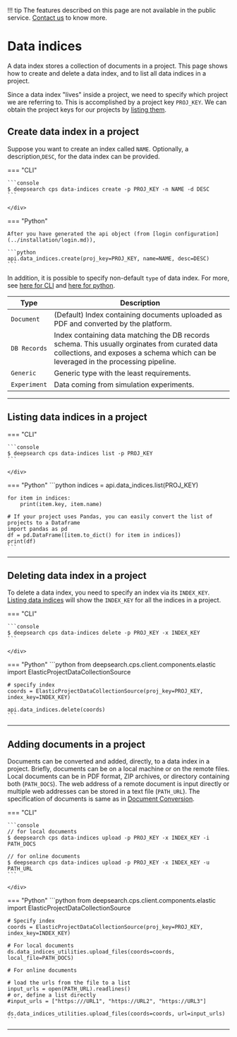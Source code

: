 !!! tip
        The features described on this page are not available in the public service. [Contact us](https://ds4sd.github.io/) to know more.

# Data indices

A data index stores a collection of documents in a project. This page shows how to create and delete a data index, and to list all data indices in a project. 

Since a data index "lives" inside a project, we need to specify which project we are referring to. This is accomplished by a project key `PROJ_KEY`. We can obtain the project keys for our projects by [listing them](../guide/projects.md).


## Create data index in a project

Suppose you want to create an index called `NAME`. Optionally, a description,`DESC`, for the data index can be provided. 

=== "CLI"
    <div class="termy">

    ```console
    $ deepsearch cps data-indices create -p PROJ_KEY -n NAME -d DESC
    ```

    </div>
=== "Python"

    After you have generated the api object (from [login configuration](../installation/login.md)),

    ```python
    api.data_indices.create(proj_key=PROJ_KEY, name=NAME, desc=DESC)
    ```

In addition, it is possible to specify non-default `type` of data index. For more, see [here for CLI](../cli-reference.md#create) and [here for python](../api-reference.md#deepsearch.cps.client.components.data_indices.CpsApiDataIndices.create).


| Type           | Description                          |
| -------------- | ------------------------------------ |
| `Document`     | (Default) Index containing documents uploaded as PDF and converted by the platform. |
| `DB Records`   | Index containing data matching the DB records schema. This usually orginates from curated data collections, and exposes a schema which can be leveraged in the processing pipeline. |
| `Generic`      | Generic type with the least requirements. |
| `Experiment`   | Data coming from simulation experiments. |


---
## Listing data indices in a project

=== "CLI"
    <div class="termy">

    ```console
    $ deepsearch cps data-indices list -p PROJ_KEY
    ```

    </div>
=== "Python"
    ```python
    indices = api.data_indices.list(PROJ_KEY)

    for item in indices:
        print(item.key, item.name)

    # If your project uses Pandas, you can easily convert the list of projects to a Dataframe
    import pandas as pd
    df = pd.DataFrame([item.to_dict() for item in indices])
    print(df)
    ```
---

## Deleting data index in a project

To delete a data index, you need to specify an index via its `INDEX_KEY`. [Listing data indices](#listing-data-indices-in-a-project) will show the `INDEX_KEY` for all the indices in a project.

=== "CLI"
    <div class="termy">

    ```console
    $ deepsearch cps data-indices delete -p PROJ_KEY -x INDEX_KEY
    ```

    </div>
=== "Python"
    ```python
    from deepsearch.cps.client.components.elastic import ElasticProjectDataCollectionSource

    # specify index
    coords = ElasticProjectDataCollectionSource(proj_key=PROJ_KEY, index_key=INDEX_KEY)

    api.data_indices.delete(coords)
    ```

---

## Adding documents in a project

Documents can be converted and added, directly, to a data index in a project. Briefly, documents can be on a local machine or on the remote files. Local documents can be in PDF format, ZIP archives, or directory containing both (`PATH_DOCS`). The web address of a remote document is input directly or multiple web addresses can be stored in a text file (`PATH_URL`). The specification of documents is same as in [Document Conversion](../guide/convert-doc.md).


=== "CLI"
    <div class="termy">

    ```console
    // for local documents
    $ deepsearch cps data-indices upload -p PROJ_KEY -x INDEX_KEY -i PATH_DOCS
    
    // for online documents
    $ deepsearch cps data-indices upload -p PROJ_KEY -x INDEX_KEY -u PATH_URL
    ```

    </div>
=== "Python"
    ```python
    from deepsearch.cps.client.components.elastic import ElasticProjectDataCollectionSource

    # Specify index
    coords = ElasticProjectDataCollectionSource(proj_key=PROJ_KEY, index_key=INDEX_KEY)

    # For local documents
    ds.data_indices_utilities.upload_files(coords=coords, local_file=PATH_DOCS)

    # For online documents

    # load the urls from the file to a list
    input_urls = open(PATH_URL).readlines()
    # or, define a list directly
    #input_urls = ["https:///URL1", "https://URL2", "https://URL3"]

    ds.data_indices_utilities.upload_files(coords=coords, url=input_urls)
    ```

---